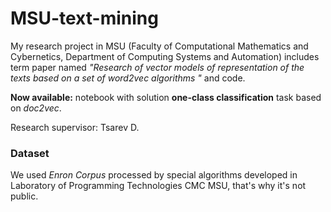 # MSU-text-mining
My research project in MSU (Faculty of Computational Mathematics and Cybernetics, Department of Computing Systems and Automation) includes term paper named *"Research of vector models of representation of the texts based on a set of *word2vec* algorithms "* and code.

**Now available:** notebook with solution **one-class classification** task based on *doc2vec*. 

Research supervisor: Tsarev D.

### Dataset
We used *Enron Corpus* processed by special algorithms developed in Laboratory of Programming Technologies CMC MSU, that's why it's not public.
